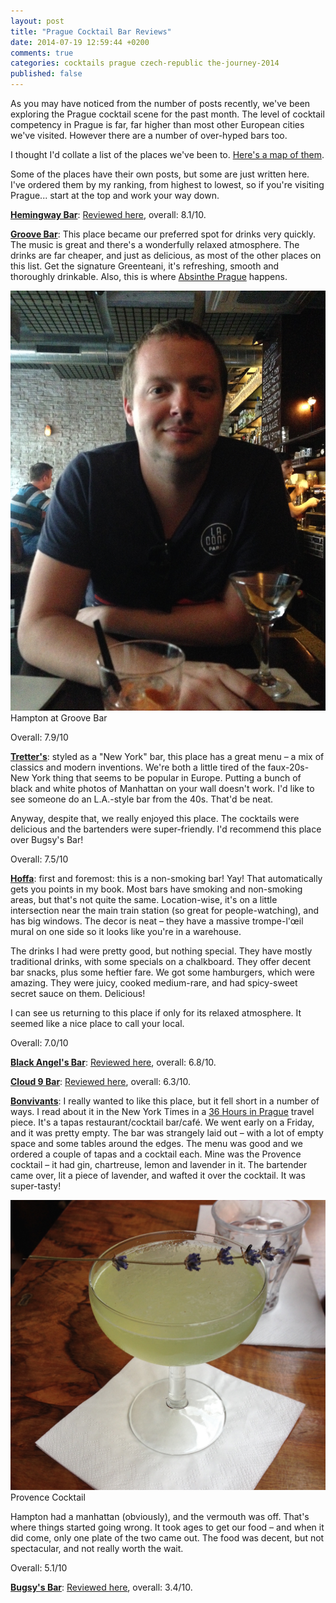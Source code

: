 ```yaml
---
layout: post
title: "Prague Cocktail Bar Reviews"
date: 2014-07-19 12:59:44 +0200
comments: true
categories: cocktails prague czech-republic the-journey-2014
published: false
---
```


As you may have noticed from the number of posts recently, we've been exploring the Prague cocktail scene for the past month. The level of cocktail competency in Prague is far, far higher than most other European cities we've visited. However there are a number of over-hyped bars too.

I thought I'd collate a list of the places we've been to. [Here's a map of them](https://mapsengine.google.com/map/edit?mid=zSa_dTkSRnX0.k-PlCRk2mXRs).

Some of the places have their own posts, but some are just written here. I've ordered them by my ranking, from highest to lowest, so if you're visiting Prague... start at the top and work your way down.

<!-- more -->

**[Hemingway Bar](http://www.hemingwaybar.cz/bar-prague/)**: [Reviewed here](/blog/2014/06/20/hemingway-bar-prague/), overall: 8.1/10.

**[Groove Bar](http://groovebar.cz/)**: This place became our preferred spot for drinks very quickly. The music is great and there's a wonderfully relaxed atmosphere. The drinks are far cheaper, and just as delicious, as most of the other places on this list. Get the signature Greenteani, it's refreshing, smooth and thoroughly drinkable. Also, this is where [Absinthe Prague](/blog/2014/07/11/absinthe-tasting-prague) happens.

<div class="img">
  <img src="/images/the-journey/prague/cocktails/groove-hampton.jpg">
  <div class="alt">Hampton at Groove Bar</div>
</div>

Overall: 7.9/10

**[Tretter's](http://www.tretters.cz/en/)**: styled as a "New York" bar, this place has a great menu – a mix of classics and modern inventions. We're both a little tired of the faux-20s-New York thing that seems to be popular in Europe. Putting a bunch of black and white photos of Manhattan on your wall doesn't work. I'd like to see someone do an L.A.-style bar from the 40s. That'd be neat.

Anyway, despite that, we really enjoyed this place. The cocktails were delicious and the bartenders were super-friendly. I'd recommend this place over Bugsy's Bar!

Overall: 7.5/10

**[Hoffa](http://www.hoffa.cz/)**: first and foremost: this is a non-smoking bar! Yay! That automatically gets you points in my book. Most bars have smoking and non-smoking areas, but that's not quite the same. Location-wise, it's on a little intersection near the main train station (so great for people-watching), and has big windows. The decor is neat – they have a massive trompe-l'œil mural on one side so it looks like you're in a warehouse.

The drinks I had were pretty good, but nothing special. They have mostly traditional drinks, with some specials on a chalkboard. They offer decent bar snacks, plus some heftier fare. We got some hamburgers, which were amazing. They were juicy, cooked medium-rare, and had spicy-sweet secret sauce on them. Delicious!

I can see us returning to this place if only for its relaxed atmosphere. It seemed like a nice place to call your local.

Overall: 7.0/10

**[Black Angel's Bar](http://www.blackangelsbar.cz/)**: [Reviewed here](/blog/2014/07/17/black-angels-bar-prague), overall: 6.8/10.

**[Cloud 9 Bar](http://cloud9.cz)**: [Reviewed here](/blog/2014/07/19/cloud-9-prague), overall: 6.3/10.

**[Bonvivants](http://www.tripadvisor.com/Restaurant_Review-g274707-d6375998-Reviews-BONVIVANT_s_CTC-Prague_Bohemia.html)**: I really wanted to like this place, but it fell short in a number of ways. I read about it in the New York Times in a [36 Hours in Prague](http://www.nytimes.com/2014/04/20/travel/36-hours-in-prague.html) travel piece. It's a tapas restaurant/cocktail bar/café. We went early on a Friday, and it was pretty empty. The bar was strangely laid out – with a lot of empty space and some tables around the edges. The menu was good and we ordered a couple of tapas and a cocktail each. Mine was the Provence cocktail – it had gin, chartreuse, lemon and lavender in it. The bartender came over, lit a piece of lavender, and wafted it over the cocktail. It was super-tasty!

<div class="img">
  <img src="/images/the-journey/prague/cocktails/bonvivants.jpg">
  <div class="alt">Provence Cocktail</div>
</div>

Hampton had a manhattan (obviously), and the vermouth was off. That's where things started going wrong. It took ages to get our food – and when it did come, only one plate of the two came out. The food was decent, but not spectacular, and not really worth the wait.

Overall: 5.1/10

**[Bugsy's Bar](http://www.bugsysbar.cz/)**: [Reviewed here](/blog/2014/07/17/bugsys-bar-prague), overall: 3.4/10.